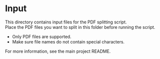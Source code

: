 # Input

This directory contains input files for the PDF splitting script.  
Place the PDF files you want to split in this folder before running the script.

- Only PDF files are supported.
- Make sure file names do not contain special characters.

For more information, see the main project README.